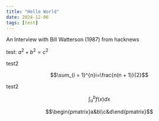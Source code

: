 ```yaml
---
title: "Hello World"
date: 2024-12-06
tags: [test]
---
```


<head>
    <script src="https://cdn.mathjax.org/mathjax/latest/MathJax.js?config=TeX-AMS-MML_HTMLorMML" type="text/javascript"></script>
    <script type="text/x-mathjax-config">
        MathJax.Hub.Config({
            tex2jax: {
            skipTags: ['script', 'noscript', 'style', 'textarea', 'pre'],
            inlineMath: [['$','$']]
            }
        });
    </script>
</head>

An Interview with Bill Watterson (1987)
from hacknews

test: $a^{2}+b^{2}=c^{2}$

test2  

$$\sum_{i = 1}^{n}i=\frac{n(n + 1)}{2}$$  

test2 

$$\int_{a}^{b}f(x)dx$$

$$\begin{pmatrix}a&b\\c&d\end{pmatrix}$$


